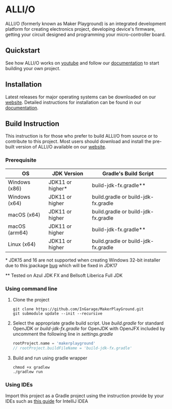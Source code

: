# ALLI/O

ALLI/O (formerly known as Maker Playground) is an integrated development platform for creating electronics project, developing device's firmware, getting your circuit designed and programming your micro-controller board.

## Quickstart

See how ALLI/O works on [youtube](https://youtu.be/H7rkG30609k) and follow our [documentation](https://docs.makerplayground.io/th) to start building your own project.

## Installation

Latest releases for major operating systems can be downloaded on our [website](https://www.makerplayground.io/#installer-section). Detailed instructions for installation can be found in our [documentation](https://docs.makerplayground.io/th). 

## Build Instruction

This instruction is for those who prefer to build ALLI/O from source or to contribute to this project. Most users should download and install the pre-built version of ALLI/O available on our [website](https://www.makerplayground.io/#installer-section).

### Prerequisite

OS            | JDK Version      | Gradle's Build Script
--------------|------------------|------------------------------------
Windows (x86) | JDK11 or higher* | build-jdk-fx.gradle**
Windows (x64) | JDK11 or higher  | build.gradle or build-jdk-fx.gradle
macOS (x64)   | JDK11 or higher  | build.gradle or build-jdk-fx.gradle
macOS (arm64) | JDK11 or higher  | build-jdk-fx.gradle**
Linux (x64)   | JDK11 or higher  | build.gradle or build-jdk-fx.gradle

\* JDK15 and 16 are not supported when creating Windows 32-bit installer due to this jpackage [bug](https://bugs.openjdk.java.net/browse/JDK-8258755) which will be fixed in JDK17

** Tested on Azul JDK FX and Bellsoft Liberica Full JDK

### Using command line

1. Clone the project

    ```
    git clone https://github.com/InGarage/MakerPlayGround.git
    git submodule update --init --recursive 
    ```

2. Select the appropriate gradle build script. Use *build.gradle* for standard OpenJDK or *build-jdk-fx.gradle* for OpenJDK with OpenJFX included by uncomment the following line in *settings.gradle*

    ```gradle
    rootProject.name = 'makerplayground'
    // rootProject.buildFileName = 'build-jdk-fx.gradle'
    ```

3. Build and run using gradle wrapper  

    ```
    chmod +x gradlew
    ./gradlew run
    ```

### Using IDEs

Import this project as a Gradle project using the instruction provide by your IDEs such as [this guide](https://www.jetbrains.com/help/idea/gradle.html#gradle_import_project_start) for IntelliJ IDEA